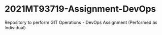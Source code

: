 # 2021MT93719-Assignment-DevOps
Repository to perform GIT Operations - DevOps Assignment (Performed as Individual)

